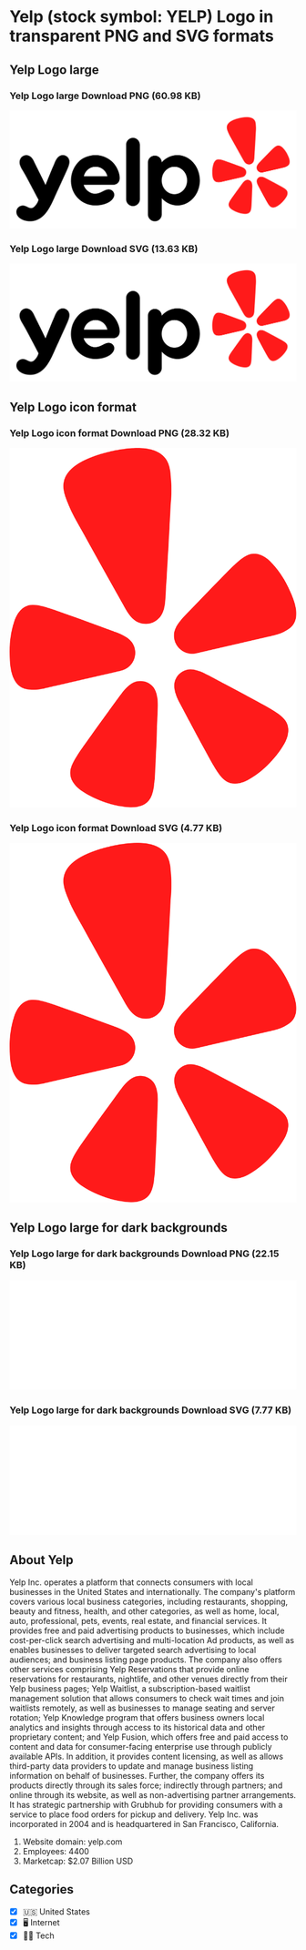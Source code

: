 # Yelp (stock symbol: YELP) Logo in transparent PNG and SVG formats

## Yelp Logo large

### Yelp Logo large Download PNG (60.98 KB)

![Yelp Logo large Download PNG (60.98 KB)](/img/orig/YELP_BIG-87a2a4fa.png)

### Yelp Logo large Download SVG (13.63 KB)

![Yelp Logo large Download SVG (13.63 KB)](/img/orig/YELP_BIG-83dc0e5a.svg)

## Yelp Logo icon format

### Yelp Logo icon format Download PNG (28.32 KB)

![Yelp Logo icon format Download PNG (28.32 KB)](/img/orig/YELP-d704c977.png)

### Yelp Logo icon format Download SVG (4.77 KB)

![Yelp Logo icon format Download SVG (4.77 KB)](/img/orig/YELP-a6d1f95d.svg)

## Yelp Logo large for dark backgrounds

### Yelp Logo large for dark backgrounds Download PNG (22.15 KB)

![Yelp Logo large for dark backgrounds Download PNG (22.15 KB)](/img/orig/YELP_BIG.D-5a67c069.png)

### Yelp Logo large for dark backgrounds Download SVG (7.77 KB)

![Yelp Logo large for dark backgrounds Download SVG (7.77 KB)](/img/orig/YELP_BIG.D-99435801.svg)

## About Yelp

Yelp Inc. operates a platform that connects consumers with local businesses in the United States and internationally. The company's platform covers various local business categories, including restaurants, shopping, beauty and fitness, health, and other categories, as well as home, local, auto, professional, pets, events, real estate, and financial services. It provides free and paid advertising products to businesses, which include cost-per-click search advertising and multi-location Ad products, as well as enables businesses to deliver targeted search advertising to local audiences; and business listing page products. The company also offers other services comprising Yelp Reservations that provide online reservations for restaurants, nightlife, and other venues directly from their Yelp business pages; Yelp Waitlist, a subscription-based waitlist management solution that allows consumers to check wait times and join waitlists remotely, as well as businesses to manage seating and server rotation; Yelp Knowledge program that offers business owners local analytics and insights through access to its historical data and other proprietary content; and Yelp Fusion, which offers free and paid access to content and data for consumer-facing enterprise use through publicly available APIs. In addition, it provides content licensing, as well as allows third-party data providers to update and manage business listing information on behalf of businesses. Further, the company offers its products directly through its sales force; indirectly through partners; and online through its website, as well as non-advertising partner arrangements. It has strategic partnership with Grubhub for providing consumers with a service to place food orders for pickup and delivery. Yelp Inc. was incorporated in 2004 and is headquartered in San Francisco, California.

1. Website domain: yelp.com
2. Employees: 4400
3. Marketcap: $2.07 Billion USD


## Categories
- [x] 🇺🇸 United States
- [x] 🖥️ Internet
- [x] 👩‍💻 Tech

